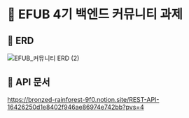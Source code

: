 # 💚 EFUB 4기 백엔드 커뮤니티 과제

## 🧩 ERD

![EFUB_커뮤니티 ERD  (2)](https://github.com/yeojinLee1020/efub4-backend-assignment/assets/113425533/b943eb92-86bd-4f4e-b16f-755171e8c309)




## 📗 API 문서
https://bronzed-rainforest-9f0.notion.site/REST-API-16426250d1e8402f946ae86974e742bb?pvs=4
